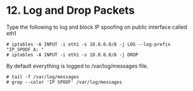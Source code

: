  # 12. Log and Drop Packets

Type the following to log and block IP spoofing on public interface called eth1
```
# iptables -A INPUT -i eth1 -s 10.0.0.0/8 -j LOG --log-prefix "IP_SPOOF A: "
# iptables -A INPUT -i eth1 -s 10.0.0.0/8 -j DROP
```
By default everything is logged to /var/log/messages file.
```
# tail -f /var/log/messages
# grep --color 'IP SPOOF' /var/log/messages
```

